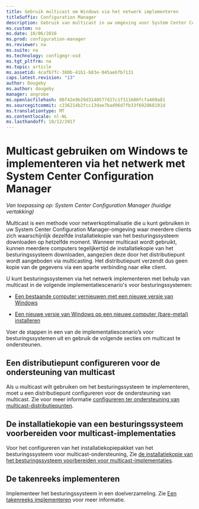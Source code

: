 ```yaml
---
title: Gebruik multicast om Windows via het netwerk implementeren
titleSuffix: Configuration Manager
description: Gebruik van multicast in uw omgeving voor System Center Configuration Manager zodat meerdere computers kunnen tegelijkertijd de installatiekopie van het besturingssysteem downloaden.
ms.custom: na
ms.date: 10/06/2016
ms.prod: configuration-manager
ms.reviewer: na
ms.suite: na
ms.technology: configmgr-osd
ms.tgt_pltfrm: na
ms.topic: article
ms.assetid: 4cafb7fc-380b-41b1-b83e-045aebfb7131
caps.latest.revision: "13"
author: Dougeby
ms.author: dougeby
manager: angrobe
ms.openlocfilehash: 00f42e9b29d3140577d27c1f311600fcfa409a81
ms.sourcegitcommit: c236214b2fcc13dae7bad96d7fb33f692868191d
ms.translationtype: MT
ms.contentlocale: nl-NL
ms.lasthandoff: 10/12/2017
---
```

# <a name="use-multicast-to-deploy-windows-over-the-network-with-system-center-configuration-manager"></a>Multicast gebruiken om Windows te implementeren via het netwerk met System Center Configuration Manager

*Van toepassing op: System Center Configuration Manager (huidige vertakking)*

Multicast is een methode voor netwerkoptimalisatie die u kunt gebruiken in uw System Center Configuration Manager-omgeving waar meerdere clients zich waarschijnlijk dezelfde installatiekopie van het besturingssysteem downloaden op hetzelfde moment. Wanneer multicast wordt gebruikt, kunnen meerdere computers tegelijkertijd de installatiekopie van het besturingssysteem downloaden, aangezien deze door het distributiepunt wordt aangeboden via multicasting. Het distributiepunt verzendt dus geen kopie van de gegevens via een aparte verbinding naar elke client.  

 U kunt besturingssystemen via het netwerk implementeren met behulp van multicast in de volgende implementatiescenario's voor besturingssystemen:  

-   [Een bestaande computer vernieuwen met een nieuwe versie van Windows](refresh-an-existing-computer-with-a-new-version-of-windows.md)  

-   [Een nieuwe versie van Windows op een nieuwe computer (bare-metal) installeren](install-new-windows-version-new-computer-bare-metal.md)  

 Voer de stappen in een van de implementatiescenario’s voor besturingssystemen uit en gebruik de volgende secties om multicast te ondersteunen.  

##  <a name="BKMK_Configure"></a> Een distributiepunt configureren voor de ondersteuning van multicast  
 Als u multicast wilt gebruiken om het besturingssysteem te implementeren, moet u een distributiepunt configureren voor de ondersteuning van multicast. Zie voor meer informatie [configureren ter ondersteuning van multicast-distributiepunten](../get-started/prepare-site-system-roles-for-operating-system-deployments.md#BKMK_DPMulticast).  

## <a name="prepare-an-operating-system-image-for-multicast-deployments"></a>De installatiekopie van een besturingssysteem voorbereiden voor multicast-implementaties  
 Voor het configureren van het installatiekopiepakket van het besturingssysteem voor multicast-ondersteuning, Zie [de installatiekopie van het besturingssysteem voorbereiden voor multicast-implementaties](../get-started/manage-operating-system-images.md#BKMK_OSImageMulticast).  

##  <a name="BKMK_Deploy"></a> De takenreeks implementeren  
 Implementeer het besturingssysteem in een doelverzameling. Zie [Een takenreeks implementeren](manage-task-sequences-to-automate-tasks.md#BKMK_DeployTS) voor meer informatie.  
